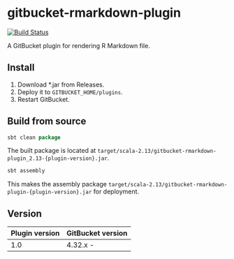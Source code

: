 # gitbucket-rmarkdown-plugin

[![Build Status](https://travis-ci.org/onukura/gitbucket-rmarkdown-plugin.svg?branch=master)](https://travis-ci.org/onukura/gitbucket-rmarkdown-plugin)

A GitBucket plugin for rendering R Markdown file.

## Install

1. Download *.jar from Releases.
2. Deploy it to `GITBUCKET_HOME/plugins`.
3. Restart GitBucket.

## Build from source

```sbt
sbt clean package
```

The built package is located at
`target/scala-2.13/gitbucket-rmarkdown-plugin_2.13-{plugin-version}.jar`.

```sbt
sbt assembly
```

This makes the assembly package
`target/scala-2.13/gitbucket-rmarkdown-plugin-{plugin-version}.jar`
for deployment.

## Version

Plugin version|GitBucket version
:---|:---
1.0|4.32.x -
